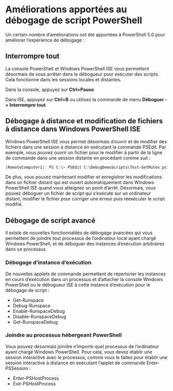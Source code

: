 # Améliorations apportées au débogage de script PowerShell

Un certain nombre d’améliorations ont été apportées à PowerShell 5.0 pour améliorer l’expérience de débogage :

## Interrompre tout

La console PowerShell et Windows PowerShell ISE vous permettent désormais de vous arrêter dans le débogueur pour exécuter des scripts. Cela fonctionne dans les sessions locales et distantes.

Dans la console, appuyez sur **Ctrl+Pause**.

Dans ISE, appuyez sur **Ctrl+B** ou utilisez la commande de menu **Déboguer -> Interrompre tout**.

## Débogage à distance et modification de fichiers à distance dans Windows PowerShell ISE

Windows PowerShell ISE vous permet désormais d’ouvrir et de modifier des fichiers dans une session à distance en exécutant la commande PSEdit.
Par exemple, vous pouvez ouvrir un fichier pour le modifier à partir de la ligne de commande dans une session distante en procédant comme suit :

```powershell
[RemoteComputer1]: PS C:\> PSEdit C:\DebugDemoScripts\Test-GetMutex.ps1
```

De plus, vous pouvez maintenant modifier et enregistrer les modifications dans un fichier distant qui est ouvert automatiquement dans Windows PowerShell ISE quand vous atteignez un point d’arrêt.
Désormais, vous pouvez déboguer un fichier de script qui s’exécute sur un ordinateur distant, modifier le fichier pour corriger une erreur puis réexécuter le script modifié.

## Débogage de script avancé

Il existe de nouvelles fonctionnalités de débogage avancées qui vous permettent de joindre tout processus de l’ordinateur local ayant chargé Windows PowerShell, et de déboguer des instances d’exécution arbitraires dans ce processus.

### Débogage d’instance d’exécution

De nouvelles applets de commande permettent de répertorier les instances en cours d’exécution dans un processus et d’attacher la console Windows PowerShell ou le débogueur ISE à cette instance d’exécution pour le débogage de script :

-   Get-Runspace
-   Debug-Runspace
-   Enable-RunspaceDebug
-   Disable-RunspaceDebug
-   Get-RunspaceDebug

### Joindre au processus hébergeant PowerShell

Vous pouvez désormais joindre n’importe quel processus de l’ordinateur ayant chargé Windows PowerShell. Pour cela, vous devez établir une session interactive avec le processus, comme vous le faites pour établir une session interactive à distance en exécutant l’applet de commande Enter-PSSession :

-   Enter-PSHostProcess
-   Exit-PSHostProcess<!--HONumber=Mar16_HO2-->
